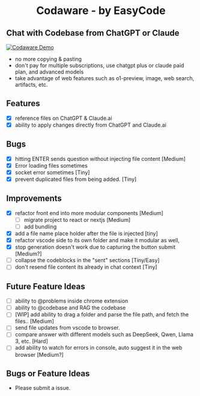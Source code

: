 <h1 align="center"><br>Codaware - by EasyCode<br></h1>

## Chat with Codebase from ChatGPT or Claude

[![Codaware Demo](https://img.youtube.com/vi/WFo2guwa8bY/maxresdefault.jpg)](https://youtu.be/WFo2guwa8bY)

- no more copying & pasting
- don't pay for multiple subscriptions, use chatgpt plus or claude paid plan, and advanced models
- take advantage of web features such as o1-preview, image, web search, artifacts, etc.

## Features
- [x] reference files on ChatGPT & Claude.ai
- [x] ability to apply changes directly from ChatGPT and Claude.ai

## Bugs
- [x] hitting ENTER sends question without injecting file content [Medium]
- [x] Error loading files sometimes
- [x] socket error sometimes [Tiny]
- [x] prevent duplicated files from being added.  [Tiny]

## Improvements
- [x] refactor front end into more modular components [Medium]
  - [ ] migrate project to react or nextjs [Medium]
  - [ ] add bundling 
- [x] add a file name place holder after the file is injected [tiny]
- [x] refactor vscode side to its own folder and make it modular as well, 
- [x] stop generation doesn't work due to capturing the button submit [Medium?]
- [ ] collapse the codeblocks in the "sent" sections [Tiny/Easy]
- [ ] don't resend file content its already in chat context [Tiny]

## Future Feature Ideas
- [ ] ability to @problems inside chrome extension
- [ ] ability to @codebase and RAG the codebase
- [ ] [WIP] add ability to drag a folder and parse the file path, and fetch the files.. [Medium]
- [ ] send file updates from vscode to browser.
- [ ] compare answer with different models such as DeepSeek, Qwen, Llama 3, etc. [Hard]
- [ ] add ability to watch for errors in console, auto suggest it in the web browser [Medium?]

## Bugs or Feature Ideas
- Please submit a issue. 